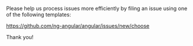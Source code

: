 Please help us process issues more efficiently by filing an
issue using one of the following templates:

https://github.com/ng-angular/angular/issues/new/choose

Thank you!
